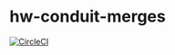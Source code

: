 # hw-conduit-merges

[![CircleCI](https://circleci.com/gh/haskell-works/hw-conduit-merges.svg?style=svg)](https://circleci.com/gh/haskell-works/hw-conduit-merges)
